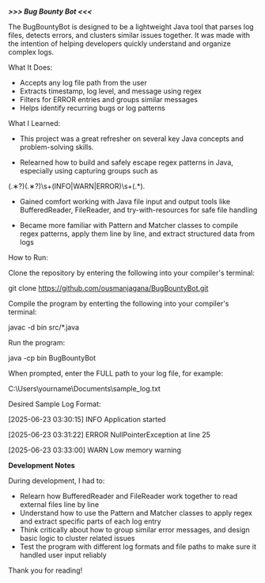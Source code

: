 ***>>> Bug Bounty Bot <<<***

The BugBountyBot is designed to be a lightweight Java tool that parses log files, detects errors, and clusters similar issues together. It was made with the intention of helping developers quickly understand  and organize complex logs.

What It Does:

- Accepts any log file path from the user
- Extracts timestamp, log level, and message using regex
- Filters for ERROR entries and groups similar messages
- Helps identify recurring bugs or log patterns

What I Learned:

- This project was a great refresher on several key Java concepts and problem-solving skills.

- Relearned how to build and safely escape regex patterns in Java, especially using capturing groups such as
  
(.∗?)(.∗?)\s+(INFO|WARN|ERROR)\s+(.*).

- Gained comfort working with Java file input and output tools like BufferedReader, FileReader, and try-with-resources for safe file handling

- Became more familiar with Pattern and Matcher classes to compile regex patterns, apply them line by line, and extract structured data from logs 

How to Run:

Clone the repository by entering the following into your compiler's terminal:

git clone https://github.com/ousmanjagana/BugBountyBot.git


Compile the program by enterting the following into your compiler's terminal:

javac -d bin src/*.java


Run the program:

java -cp bin BugBountyBot


When prompted, enter the FULL path to your log file, for example:

C:\Users\yourname\Documents\sample_log.txt

Desired Sample Log Format:

[2025-06-23 03:30:15] INFO Application started

[2025-06-23 03:31:22] ERROR NullPointerException at line 25

[2025-06-23 03:33:00] WARN Low memory warning

**Development Notes**


During development, I had to:

- Relearn how BufferedReader and FileReader work together to read external files line by line
- Understand how to use the Pattern and Matcher classes to apply regex and extract specific parts of each log entry
- Think critically about how to group similar error messages, and design basic logic to cluster related issues
- Test the program with different log formats and file paths to make sure it handled user input reliably


Thank you for reading!
